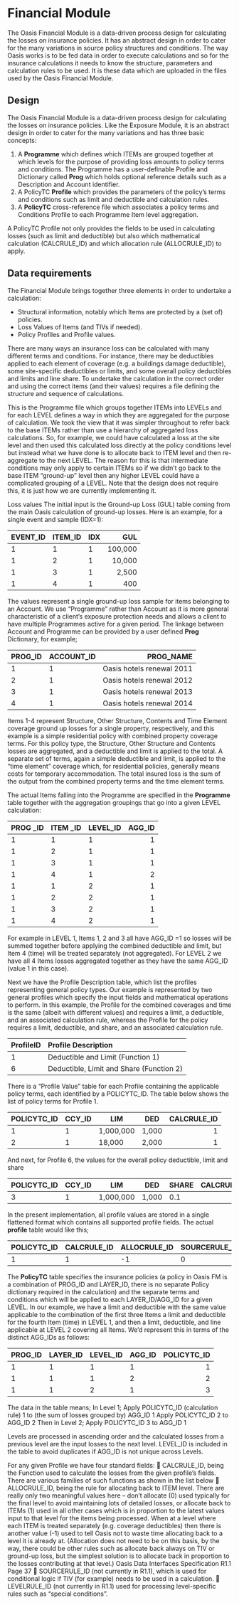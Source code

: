 # Financial Module

The Oasis Financial Module is a data-driven process design for calculating the losses on insurance policies. It has an abstract design in order to cater for the many variations in source policy structures and conditions. The way Oasis works is to be fed data in order to execute calculations and so for the insurance calculations it needs to know the structure, parameters and calculation rules to be used. It is these data which are uploaded in the files used by the Oasis Financial Module.

## Design

The Oasis Financial Module is a data-driven process design for calculating the losses on insurance policies. Like the Exposure Module, it is an abstract design in order to cater for the many variations and has three basic concepts:

1. A **Programme** which defines which ITEMs are grouped together at which levels for the purpose of providing loss amounts to policy terms and conditions. The Programme has a user-definable Profile and Dictionary called **Prog** which holds optional reference details such as a Description and Account identifier.
2. A PolicyTC **Profile** which provides the parameters of the policy’s terms and conditions such as limit and deductible and calculation rules.
3. A **PolicyTC** cross-reference file which associates a policy terms and Conditions Profile to each Programme Item level aggregation.

A PolicyTC Profile not only provides the fields to be used in calculating losses (such as limit and deductible) but also which mathematical calculation (CALCRULE_ID) and which allocation rule (ALLOCRULE_ID) to apply.

## Data requirements

The Financial Module brings together three elements in order to undertake a calculation:
* Structural information, notably which Items are protected by a (set of) policies.
* Loss Values of Items (and TIVs if needed).
* Policy Profiles and Profile values.
 
There are many ways an insurance loss can be calculated with many different terms and conditions. For instance, there may be deductibles applied to each element of coverage (e.g. a buildings damage deductible), some site-specific deductibles or limits, and some overall policy deductibles and limits and line share. To undertake the calculation in the correct order and using the correct items (and their values) requires a file defining the structure and sequence of calculations. 

This is the Programme file which groups together ITEMs into LEVELs and for each LEVEL defines a way in which they are aggregated for the purpose of calculation.  We took the view that it was simpler throughout to refer back to the base ITEMs rather than use a hierarchy of aggregated loss calculations. So, for example, we could have calculated a loss at the site level and then used this calculated loss directly at the policy conditions level but instead what we have done is to allocate back to ITEM level and then re-aggregate to the next LEVEL. The reason for this is that intermediate conditions may only apply to certain ITEMs so if we didn’t go back to the base ITEM “ground-up” level then any higher LEVEL could have a complicated grouping of a LEVEL. Note that the design does not require this, it is just how we are currently implementing it.

Loss values
The initial input is the Ground-up Loss (GUL) table coming from the main Oasis calculation of ground-up losses. Here is an example, for a single event and sample (IDX=1):

| EVENT_ID | ITEM_ID  | IDX    | GUL    |
|:---------|----------|--------| ------:|
|       1  | 1        |    1   | 100,000|
|       1  | 2        |    1   | 10,000 |
|       1  | 3        |    1   | 2,500  |
|       1  | 4        |    1   | 400    |

The values represent a single ground-up loss sample for items belonging to an Account. We use “Programme” rather than Account as it is more general characteristic of a client’s exposure protection needs and allows a client to have multiple Programmes active for a given period.
The linkage between Account and Programme can be provided by a user defined **Prog** Dictionary, for example;

| PROG_ID  | ACCOUNT_ID  | PROG_NAME                |
|:---------|-------------|-------------------------:|
|       1  | 1           | Oasis hotels renewal 2011|
|       2  | 1           | Oasis hotels renewal 2012|
|       3  | 1           | Oasis hotels renewal 2013|
|       4  | 1           | Oasis hotels renewal 2014|

Items 1-4 represent Structure, Other Structure, Contents and Time Element coverage ground up losses for a single property, respectively, and this example is a simple residential policy with combined property coverage terms. For this policy type, the Structure, Other Structure and Contents losses are aggregated, and a deductible and limit is applied to the total. A separate set of terms, again a simple deductible and limit, is applied to the “time element” coverage which, for residential policies, generally means costs for temporary accommodation. The total insured loss is the sum of the output from the combined property terms and the time element terms.

The actual Items falling into the Programme are specified in the **Programme** table together with the aggregation groupings that go into a given LEVEL calculation:

| PROG _ID | ITEM _ID | LEVEL_ID| AGG_ID |
|:---------|----------|---------| ------:|
|       1  | 1        |     1   | 1      |
|       1  | 2        |     1   | 1      |
|       1  | 3        |     1   | 1      |
|       1  | 4        |     1   | 2      |
|       1  | 1        |     2   | 1      |
|       1  | 2        |     2   | 1      |
|       1  | 3        |     2   | 1      |
|       1  | 4        |     2   | 1      |

For example in LEVEL 1, Items 1, 2 and 3 all have AGG_ID =1 so losses will be summed together before applying the combined deductible and limit, but Item 4 (time) will be treated separately (not aggregated). For LEVEL 2 we have all 4 Items losses aggregated together as they have the same AGG_ID (value 1 in this case).

Next we have the Profile Description table, which list the profiles representing general policy types. Our example is represented by two general profiles which specify the input fields and mathematical operations to perform. In this example, the Profile for the combined coverages and time is the same (albeit with different values) and requires a limit, a deductible, and an associated calculation rule, whereas the Profile for the policy requires a limit, deductible, and share, and an associated calculation rule.

| ProfileID | Profile Description                          |
|:----------|:---------------------------------------------|
|       1   | Deductible and Limit (Function 1)            |
|       6   | Deductible, Limit and Share (Function 2)     |


There is a “Profile Value” table for each Profile containing the applicable policy terms, each identified by a POLICYTC_ID. The table below shows the list of policy terms for Profile 1.

| POLICYTC_ID | CCY_ID | LIM       | DED   | CALCRULE_ID |
|:------------|--------|-----------| ------|------------:|
|       1     | 1      | 1,000,000 | 1,000 |     1       |
|       2     | 1      |    18,000 | 2,000 |     1       |

And next, for Profile 6, the values for the overall policy deductible, limit and share

| POLICYTC_ID | CCY_ID | LIM       | DED   | SHARE  | CALCRULE_ID |
|:------------|--------|-----------| ------|--------|------------:|
|       3     | 1      | 1,000,000 | 1,000 |    0.1 |     2       |

In the present implementation, all profile values are stored in a single flattened format which contains all supported profile fields. The actual **profile** table would like this;

| POLICYTC_ID | CALCRULE_ID | ALLOCRULE_ID | SOURCERULE_ID | LEVELRULE_ID | CCY_ID | DED  | LIM     |  SHARE  | SHARE_PROP_OF_LIM | DEDUCTIBLE_PROP_OF_LOSS | LIMIT_PROP_OF_LOSS | DEDUCTIBLE_PROP_OF_TIV | LIMIT_PROP_OF_TIV | DEDUCTIBLE_PROP_OF_TIV | LIMIT_PROP_OF_TIV | DEDUCTIBLE_PROP_OF_LIMIT |
|:------------|-------------|--------------|---------------|--------------|--------|------|---------|---------|-------------------|---------------------------|--------------------|------------------------|-------------------|------------------------|------------------|-------------------------:|
|      1      | 1           |       -1     |        0      |       0      |    1   | 1,000|1,000,000|   0     |        0          |          0                |         0          |           0            |        0          |     0                  |   0              |         0                |

The **PolicyTC** table specifies the insurance policies (a policy in Oasis FM is a combination of PROG_ID and LAYER_ID, there is no separate Policy dictionary required in the calculation) and the separate terms and conditions which will be applied to each LAYER_ID/AGG_ID for a given LEVEL. In our example, we have a limit and deductible with the same value applicable to the combination of the first three Items a limit and deductible for the fourth Item (time) in LEVEL 1, and then a limit, deductible, and line applicable at LEVEL 2 covering all Items. We’d represent this in terms of the distinct AGG_IDs as follows:

| PROG_ID | LAYER_ID | LEVEL_ID | AGG_ID   | POLICYTC_ID |
|:--------|----------|----------| ---------|------------:|
|    1    |    1     |     1    |    1     |    1        |
|    1    |    1     |     1    |    2     |    2        |
|    1    |    1     |     2    |    1     |    3        |

The data in the table means; 
In Level 1;
Apply POLICYTC_ID (calculation rule) 1 to (the sum of losses grouped by) AGG_ID 1
Apply POLICYTC_ID 2 to AGG_ID 2
Then in Level 2;
Apply POLICYTC_ID 3 to AGG_ID 1

Levels are processed in ascending order and the calculated losses from a previous level are the input losses to the next level.
LEVEL_ID is included in the table to avoid duplicates if AGG_ID is not unique across Levels.

For any given Profile we have four standard fields:
 CALCRULE_ID, being the Function used to calculate the losses from the given profile’s fields. There are various families of such functions as shown in the list below
 ALLOCRULE_ID, being the rule for allocating back to ITEM level. There are really only two meaningful values here – don’t allocate (0) used typically for the final level to avoid maintaining lots of detailed losses, or allocate back to ITEMs (1) used in all other cases which is in proportion to the latest values input to that level for the items being processed. When at a level where each ITEM is treated separately (e.g. coverage deductibles) then there is another value (-1) used to tell Oasis not to waste time allocating back to a level it is already at. (Allocation does not need to be on this basis, by the way, there could be other rules such as allocate back always on TIV or ground-up loss, but the simplest solution is to allocate back in proportion to the losses contributing at that level.)
Oasis Data Interfaces Specification R1.1 Page 37
 SOURCERULE_ID (not currently in R1.1), which is used for conditional logic if TIV (for example) needs to be used in a calculation.
 LEVELRULE_ID (not currently in R1.1) used for processing level-specific rules such as “special conditions”.
